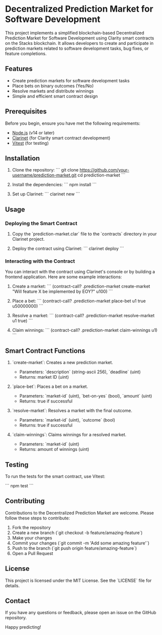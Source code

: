# Decentralized Prediction Market for Software Development

This project implements a simplified blockchain-based Decentralized Prediction Market for Software Development using Clarity smart contracts on the Stacks blockchain. It allows developers to create and participate in prediction markets related to software development tasks, bug fixes, or feature completions.

## Features

- Create prediction markets for software development tasks
- Place bets on binary outcomes (Yes/No)
- Resolve markets and distribute winnings
- Simple and efficient smart contract design

## Prerequisites

Before you begin, ensure you have met the following requirements:

- [Node.js](https://nodejs.org/) (v14 or later)
- [Clarinet](https://github.com/hirosystems/clarinet) (for Clarity smart contract development)
- [Vitest](https://vitest.dev/) (for testing)

## Installation

1. Clone the repository:
   \`\`\`
   git clone https://github.com/your-username/prediction-market.git
   cd prediction-market
   \`\`\`

2. Install the dependencies:
   \`\`\`
   npm install
   \`\`\`

3. Set up Clarinet:
   \`\`\`
   clarinet new
   \`\`\`

## Usage

### Deploying the Smart Contract

1. Copy the \`prediction-market.clar\` file to the \`contracts\` directory in your Clarinet project.

2. Deploy the contract using Clarinet:
   \`\`\`
   clarinet deploy
   \`\`\`

### Interacting with the Contract

You can interact with the contract using Clarinet's console or by building a frontend application. Here are some example interactions:

1. Create a market:
   \`\`\`
   (contract-call? .prediction-market create-market "Will feature X be implemented by EOY?" u100)
   \`\`\`

2. Place a bet:
   \`\`\`
   (contract-call? .prediction-market place-bet u1 true u50000000)
   \`\`\`

3. Resolve a market:
   \`\`\`
   (contract-call? .prediction-market resolve-market u1 true)
   \`\`\`

4. Claim winnings:
   \`\`\`
   (contract-call? .prediction-market claim-winnings u1)
   \`\`\`

## Smart Contract Functions

1. \`create-market\`: Creates a new prediction market.
    - Parameters: \`description\` (string-ascii 256), \`deadline\` (uint)
    - Returns: market ID (uint)

2. \`place-bet\`: Places a bet on a market.
    - Parameters: \`market-id\` (uint), \`bet-on-yes\` (bool), \`amount\` (uint)
    - Returns: true if successful

3. \`resolve-market\`: Resolves a market with the final outcome.
    - Parameters: \`market-id\` (uint), \`outcome\` (bool)
    - Returns: true if successful

4. \`claim-winnings\`: Claims winnings for a resolved market.
    - Parameters: \`market-id\` (uint)
    - Returns: amount of winnings (uint)

## Testing

To run the tests for the smart contract, use Vitest:

\`\`\`
npm test
\`\`\`

## Contributing

Contributions to the Decentralized Prediction Market are welcome. Please follow these steps to contribute:

1. Fork the repository
2. Create a new branch (\`git checkout -b feature/amazing-feature\`)
3. Make your changes
4. Commit your changes (\`git commit -m 'Add some amazing feature'\`)
5. Push to the branch (\`git push origin feature/amazing-feature\`)
6. Open a Pull Request

## License

This project is licensed under the MIT License. See the \`LICENSE\` file for details.

## Contact

If you have any questions or feedback, please open an issue on the GitHub repository.

Happy predicting!

